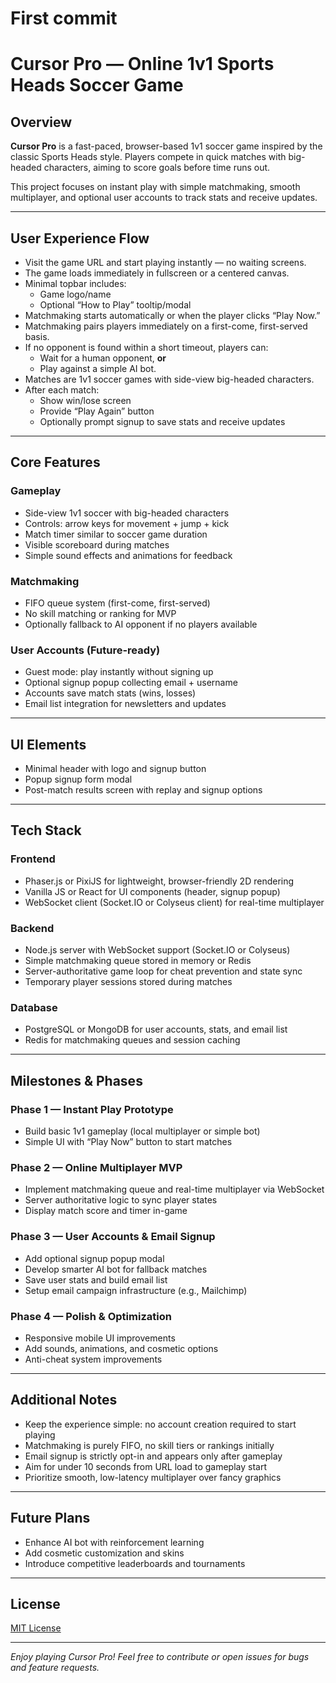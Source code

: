 # First commit
# Cursor Pro — Online 1v1 Sports Heads Soccer Game

## Overview

**Cursor Pro** is a fast-paced, browser-based 1v1 soccer game inspired by the classic Sports Heads style. Players compete in quick matches with big-headed characters, aiming to score goals before time runs out.

This project focuses on instant play with simple matchmaking, smooth multiplayer, and optional user accounts to track stats and receive updates.

---

## User Experience Flow

- Visit the game URL and start playing instantly — no waiting screens.
- The game loads immediately in fullscreen or a centered canvas.
- Minimal topbar includes:
  - Game logo/name
  - Optional “How to Play” tooltip/modal
- Matchmaking starts automatically or when the player clicks “Play Now.”
- Matchmaking pairs players immediately on a first-come, first-served basis.
- If no opponent is found within a short timeout, players can:
  - Wait for a human opponent, **or**
  - Play against a simple AI bot.
- Matches are 1v1 soccer games with side-view big-headed characters.
- After each match:
  - Show win/lose screen
  - Provide “Play Again” button
  - Optionally prompt signup to save stats and receive updates

---

## Core Features

### Gameplay

- Side-view 1v1 soccer with big-headed characters
- Controls: arrow keys for movement + jump + kick
- Match timer similar to soccer game duration
- Visible scoreboard during matches
- Simple sound effects and animations for feedback

### Matchmaking

- FIFO queue system (first-come, first-served)
- No skill matching or ranking for MVP
- Optionally fallback to AI opponent if no players available

### User Accounts (Future-ready)

- Guest mode: play instantly without signing up
- Optional signup popup collecting email + username
- Accounts save match stats (wins, losses)
- Email list integration for newsletters and updates

---

## UI Elements

- Minimal header with logo and signup button
- Popup signup form modal
- Post-match results screen with replay and signup options

---

## Tech Stack

### Frontend

- Phaser.js or PixiJS for lightweight, browser-friendly 2D rendering
- Vanilla JS or React for UI components (header, signup popup)
- WebSocket client (Socket.IO or Colyseus client) for real-time multiplayer

### Backend

- Node.js server with WebSocket support (Socket.IO or Colyseus)
- Simple matchmaking queue stored in memory or Redis
- Server-authoritative game loop for cheat prevention and state sync
- Temporary player sessions stored during matches

### Database

- PostgreSQL or MongoDB for user accounts, stats, and email list
- Redis for matchmaking queues and session caching

---

## Milestones & Phases

### Phase 1 — Instant Play Prototype

- Build basic 1v1 gameplay (local multiplayer or simple bot)
- Simple UI with “Play Now” button to start matches

### Phase 2 — Online Multiplayer MVP

- Implement matchmaking queue and real-time multiplayer via WebSocket
- Server authoritative logic to sync player states
- Display match score and timer in-game

### Phase 3 — User Accounts & Email Signup

- Add optional signup popup modal
- Develop smarter AI bot for fallback matches
- Save user stats and build email list
- Setup email campaign infrastructure (e.g., Mailchimp)

### Phase 4 — Polish & Optimization

- Responsive mobile UI improvements
- Add sounds, animations, and cosmetic options
- Anti-cheat system improvements

---

## Additional Notes

- Keep the experience simple: no account creation required to start playing
- Matchmaking is purely FIFO, no skill tiers or rankings initially
- Email signup is strictly opt-in and appears only after gameplay
- Aim for under 10 seconds from URL load to gameplay start
- Prioritize smooth, low-latency multiplayer over fancy graphics

---

## Future Plans

- Enhance AI bot with reinforcement learning
- Add cosmetic customization and skins
- Introduce competitive leaderboards and tournaments

---

## License

[MIT License](LICENSE)

---

*Enjoy playing Cursor Pro! Feel free to contribute or open issues for bugs and feature requests.*
